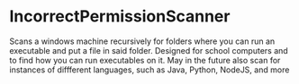 # IncorrectPermissionScanner
Scans a windows machine recursively for folders where you can run an executable and put a file in said folder. Designed for school computers and to find how you can run executables on it.
May in the future also scan for instances of diffferent languages, such as Java, Python, NodeJS, and more
